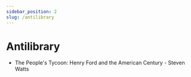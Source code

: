 ```yaml
---
sidebar_position: 2
slug: /antilibrary
---
```


# Antilibrary

- The People's Tycoon: Henry Ford and the American Century - Steven Watts

